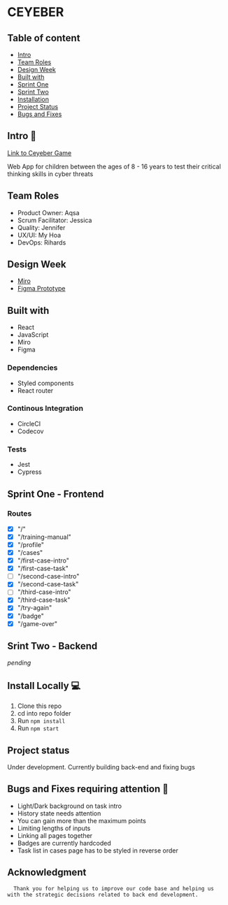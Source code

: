 # CEYEBER

## Table of content

- [Intro](#Intro)
- [Team Roles](#Team-Roles)
- [Design Week](#Design-Week)
- [Built with](#Built-with)
- [Sprint One](#Sprint-One---Frontend)
- [Sprint Two](#Sprint-Two)
- [Installation](#Install-Locally-computer)
- [Project Status](#Project-status)
- [Bugs and Fixes](#Bugs-and-Fixes-requiring-attention-bug)


## Intro :wave:

[Link to Ceyeber Game](https://ceyeber.netlify.app/)

Web App for children between the ages of 8 - 16 years to test their critical thinking skills in cyber threats

## Team Roles
* Product Owner: Aqsa 
* Scrum Facilitator: Jessica
* Quality: Jennifer
* UX/UI: My Hoa
* DevOps: Rihards

## Design Week
* [Miro](https://miro.com/app/board/o9J_kkNyd_Y=/)
* [Figma Prototype](https://www.figma.com/file/yaQqjJ4Erb8nineVf1r5SG/Ceyeber-Detective-App?node-id=176%3A434)

## Built with

- React
- JavaScript
- Miro
- Figma

### Dependencies

- Styled components
- React router

### Continous Integration

* CircleCI
* Codecov
  
### Tests

* Jest
* Cypress

## Sprint One - Frontend 

### Routes

- [x] "/" 
- [x] "/training-manual"
- [x] "/profile"
- [x] "/cases"
- [x] "/first-case-intro"
- [x] "/first-case-task"
- [ ] "/second-case-intro"
- [x] "/second-case-task"
- [ ] "/third-case-intro"
- [x] "/third-case-task"
- [x] "/try-again"
- [x] "/badge"
- [x] "/game-over"

## Srint Two - Backend
_pending_

## Install Locally :computer:
1. Clone this repo
2. cd into repo folder
3. Run `npm install`
4. Run `npm start`

## Project status

Under development. Currently building back-end and fixing bugs

## Bugs and Fixes requiring attention :bug:
* Light/Dark background on task intro
* History state needs attention
* You can gain more than the maximum points
* Limiting lengths of inputs
* Linking all pages together
* Badges are currently hardcoded
* Task list in cases page has to be styled in reverse order

## Acknowledgment

```
  Thank you for helping us to improve our code base and helping us with the strategic decisions related to back end development.
```
